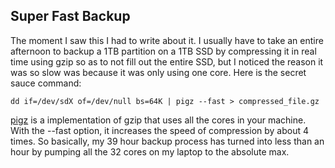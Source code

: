 ## Super Fast Backup
The moment I saw this I had to write about it. I usually have to take an entire afternoon to backup a 1TB partition on a 1TB SSD by compressing it in real time using gzip so as to not fill out the entire SSD, but I noticed the reason it was so slow was because it was only using one core. Here is the secret sauce command:

```dd if=/dev/sdX of=/dev/null bs=64K | pigz --fast > compressed_file.gz```

[pigz](https://github.com/madler/pigz) is a implementation of gzip that uses all the cores in your machine. With the --fast option, it increases the speed of compression by about 4 times. So basically, my 39 hour backup process has turned into less than an hour by pumping all the 32 cores on my laptop to the absolute max. 
